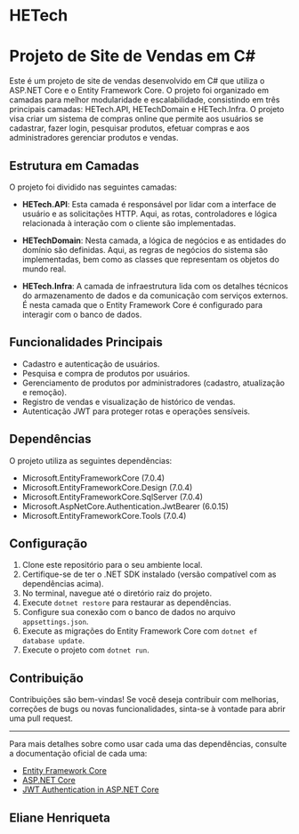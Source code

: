 # HETech
# Projeto de Site de Vendas em C#

Este é um projeto de site de vendas desenvolvido em C# que utiliza o ASP.NET Core e o Entity Framework Core. O projeto foi organizado em camadas para melhor modularidade e escalabilidade, consistindo em três principais camadas: HETech.API, HETechDomain e HETech.Infra. O projeto visa criar um sistema de compras online que permite aos usuários se cadastrar, fazer login, pesquisar produtos, efetuar compras e aos administradores gerenciar produtos e vendas.

## Estrutura em Camadas

O projeto foi dividido nas seguintes camadas:

- **HETech.API**: Esta camada é responsável por lidar com a interface de usuário e as solicitações HTTP. Aqui, as rotas, controladores e lógica relacionada à interação com o cliente são implementadas.

- **HETechDomain**: Nesta camada, a lógica de negócios e as entidades do domínio são definidas. Aqui, as regras de negócios do sistema são implementadas, bem como as classes que representam os objetos do mundo real.

- **HETech.Infra**: A camada de infraestrutura lida com os detalhes técnicos do armazenamento de dados e da comunicação com serviços externos. É nesta camada que o Entity Framework Core é configurado para interagir com o banco de dados.

## Funcionalidades Principais

- Cadastro e autenticação de usuários.
- Pesquisa e compra de produtos por usuários.
- Gerenciamento de produtos por administradores (cadastro, atualização e remoção).
- Registro de vendas e visualização de histórico de vendas.
- Autenticação JWT para proteger rotas e operações sensíveis.

## Dependências

O projeto utiliza as seguintes dependências:

- Microsoft.EntityFrameworkCore (7.0.4)
- Microsoft.EntityFrameworkCore.Design (7.0.4)
- Microsoft.EntityFrameworkCore.SqlServer (7.0.4)
- Microsoft.AspNetCore.Authentication.JwtBearer (6.0.15)
- Microsoft.EntityFrameworkCore.Tools (7.0.4)

## Configuração

1. Clone este repositório para o seu ambiente local.
2. Certifique-se de ter o .NET SDK instalado (versão compatível com as dependências acima).
3. No terminal, navegue até o diretório raiz do projeto.
4. Execute `dotnet restore` para restaurar as dependências.
5. Configure sua conexão com o banco de dados no arquivo `appsettings.json`.
6. Execute as migrações do Entity Framework Core com `dotnet ef database update`.
7. Execute o projeto com `dotnet run`.

## Contribuição

Contribuições são bem-vindas! Se você deseja contribuir com melhorias, correções de bugs ou novas funcionalidades, sinta-se à vontade para abrir uma pull request.

---

Para mais detalhes sobre como usar cada uma das dependências, consulte a documentação oficial de cada uma:

- [Entity Framework Core](https://docs.microsoft.com/ef/core/)
- [ASP.NET Core](https://docs.microsoft.com/aspnet/core)
- [JWT Authentication in ASP.NET Core](https://docs.microsoft.com/aspnet/core/security/authentication/jwt)

## Eliane Henriqueta
